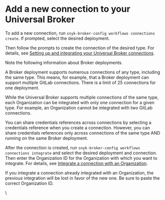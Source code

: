 # Add a new connection to your Universal Broker

To add a new connection, run  `snyk-broker-config workflows connections create`. If prompted, select the desired deployment.

Then follow the prompts to create the connection of the desired type. For details, see [Setting up and integrating your Universal Broker connections](setting-up-and-integrating-your-universal-broker-connections.md).

Note the following information about Broker deployments.

A Broker deployment supports numerous connections of any type, including the same type. This means, for example, that a Broker deployment can support multiple GitLab connections. There is a limit of 25 connections for one deployment.

While the Universal Broker supports multiple connections of the same type, each Organization can be integrated with only one connection for a given type. For example, an Organization cannot be integrated with two GitLab connections.

You can share credentials references across connections by selecting a credentials reference when you create a connection. However, you can share credentials references only across connections of the same type AND running on the same Broker deployment.

After the connection is created, run `snyk-broker-config workflows connections integrate` and select the desired deployment and connection. Then enter the Organization ID for the Organization with which you want to integrate. For details, see [Integrate a connection with an Organization](setting-up-and-integrating-your-universal-broker-connections.md#integrate-a-connection-with-an-organization).

If you integrate a connection already integrated with an Organization, the previous integration will be lost in favor of the new one. Be sure to paste the correct Organization ID.

\

